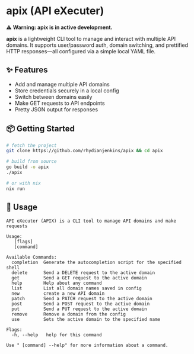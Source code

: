 # apix (API eXecuter)

⚠️ **Warning: apix is in active development.**

**apix** is a lightweight CLI tool to manage and interact with multiple API domains. It supports user/password auth, domain switching, and prettified HTTP responses—all configured via a simple local YAML file.

## ✨ Features

- Add and manage multiple API domains
- Store credentials securely in a local config
- Switch between domains easily
- Make GET requests to API endpoints
- Pretty JSON output for responses

## 📦 Getting Started

```sh
# fetch the project
git clone https://github.com/rhydianjenkins/apix && cd apix

# build from source
go build -o apix
./apix

# or with nix
nix run
```

## 🚀 Usage

```
API eXecuter (APIX) is a CLI tool to manage API domains and make requests

Usage:
   [flags]
   [command]

Available Commands:
  completion  Generate the autocompletion script for the specified shell
  delete      Send a DELETE request to the active domain
  get         Send a GET request to the active domain
  help        Help about any command
  list        List all domain names saved in config
  new         create a new API domain
  patch       Send a PATCH request to the active domain
  post        Send a POST request to the active domain
  put         Send a PUT request to the active domain
  remove      Remove a domain from the config
  use         Sets the active domain to the specified name

Flags:
  -h, --help   help for this command

Use " [command] --help" for more information about a command.
```
